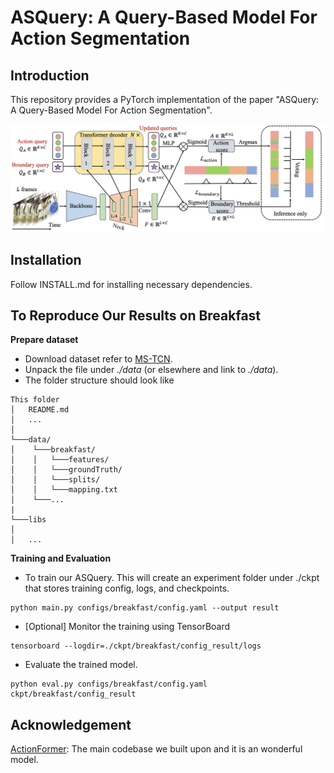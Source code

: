 # ASQuery: A Query-Based Model For Action Segmentation
## Introduction
This repository provides a PyTorch implementation of the paper "ASQuery: A Query-Based Model For Action Segmentation". 

<div align="center">
  <img src="framework.png" width="600px"/>
</div>

## Installation
Follow INSTALL.md for installing necessary dependencies.
## To Reproduce Our Results on Breakfast
**Prepare dataset**
* Download dataset refer to [MS-TCN](https://github.com/yabufarha/ms-tcn).
* Unpack the file under *./data* (or elsewhere and link to *./data*).
* The folder structure should look like
```
This folder
│   README.md
│   ...  
│
└───data/
│    └───breakfast/
│    │	 └───features/
│    │	 └───groundTruth/
│    │	 └───splits/
│    │	 └───mapping.txt  
│    └───...
|
└───libs
│
│   ...
```
**Training and Evaluation**
* To train our ASQuery. This will create an experiment folder under ./ckpt that stores training config, logs, and checkpoints.
```shell
python main.py configs/breakfast/config.yaml --output result
```
* [Optional] Monitor the training using TensorBoard
```shell
tensorboard --logdir=./ckpt/breakfast/config_result/logs
```
* Evaluate the trained model.
```shell
python eval.py configs/breakfast/config.yaml ckpt/breakfast/config_result
```
## Acknowledgement
[ActionFormer](https://github.com/happyharrycn/actionformer_release): The main codebase we built upon and it is an wonderful model.
